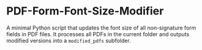# PDF-Form-Font-Size-Modifier
A minimal Python script that updates the font size of all non-signature form fields in PDF files. It processes all PDFs in the current folder and outputs modified versions into a `modified_pdfs` subfolder.
